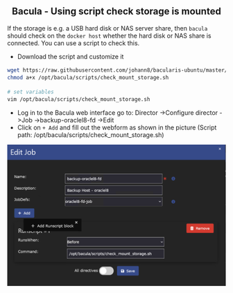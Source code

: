 <h2 align="center">Bacula - Using script check storage is mounted</h2>

If the storage is e.g. a USB hard disk or NAS server share, then `bacula` should check on the `docker host` whether the hard disk or NAS share is connected. You can use a script to check this.

- Download the script and customize it

```bash
wget https://raw.githubusercontent.com/johann8/bacularis-ubuntu/master/scripts/check_mount_storage.sh -O /opt/bacula/scripts/check_mount_storage.sh
chmod a+x /opt/bacula/scripts/check_mount_storage.sh

# set variables
vim /opt/bacula/scripts/check_mount_storage.sh
```
- Log in to the Bacula web interface go to: Director ->Configure director ->Job ->backup-oraclel8-fd ->Edit
- Click on `+ Add` and fill out the webform as shown in the picture (Script path: /opt/bacula/scripts/check_mount_storage.sh)

![Add run script to job](https://github.com/johann8/bacularis-ubuntu/raw/master/docs/assets/screenshots/Add_run_script_to_job.png)

